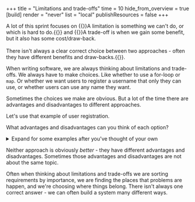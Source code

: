 +++
title = "Limitations and trade-offs"
time = 10
hide_from_overview = true
[build]
  render = "never"
  list = "local"
  publishResources = false
+++

A lot of this sprint focuses on {{<tooltip title="Limitations" text="limitations">}}A limitation is something we can't do, or which is hard to do.{{</tooltip>}} and {{<tooltip title="Trade-offs" text="trade-offs">}}A trade-off is when we gain some benefit, but it also has some cost/draw-back.<br /><br />There isn't always a clear correct choice between two approaches - often they have different benefits and draw-backs.{{</tooltip>}}.

When writing software, we are always thinking about limitations and trade-offs. We always have to make choices. Like whether to use a for-loop or `map`. Or whether we want users to register a username that only they can use, or whether users can use any name they want.

Sometimes the choices we make are obvious. But a lot of the time there are advantages and disadvantages to different approaches.

Let's use that example of user registration.

What advantages and disadvantages can you think of each option?

<details>
<summary>Expand for some examples after you've thought of your own</summary>

Approach             | Advantages | Disadvantages
-------------------- | ---------- | ------------
Require registration | Other users know when messages are from the same person.<br />Requiring an email address may help reduce abuse. | May give impression that two names that look similar are the same.<br />Harder to spam.<br />Needs us to store user information.<br />Needs us to protect user data we're storing.
Allow anonymous      | Low friction to contribute.<br />Less functionality to implement. | Allows impersonating other users.<br />Easier to spam.

</details>

Neither approach is obviously _better_ - they have different advantages and disadvantages. Sometimes those advantages and disadvantages are not about the same topic.

Often when thinking about limitations and trade-offs we are sorting requirements by importance, we are finding the places that problems are happen, and we're choosing where things belong. There isn't always one correct answer - we can often build a system many different ways.
